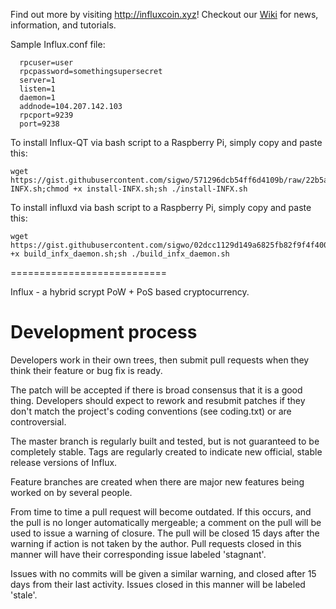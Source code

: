 Find out more by visiting http://influxcoin.xyz! Checkout our [Wiki](https://github.com/influxteam/influx/wiki) for news, information, and tutorials.

Sample Influx.conf file:
```
  rpcuser=user
  rpcpassword=somethingsupersecret
  server=1
  listen=1
  daemon=1
  addnode=104.207.142.103
  rpcport=9239
  port=9238
```
To install Influx-QT via bash script to a Raspberry Pi, simply copy and paste this:
```
wget https://gist.githubusercontent.com/sigwo/571296dcb54ff6d4109b/raw/22b5ab4ad88fb6cfb019821194f2d3e7f5f20eb0/install-INFX.sh;chmod +x install-INFX.sh;sh ./install-INFX.sh
```
To install influxd via bash script to a Raspberry Pi, simply copy and paste this:
```
wget https://gist.githubusercontent.com/sigwo/02dcc1129d149a6825fb82f9f4f400d8/raw/3e2a0a789a2c84ce496cd4616ab6531c50bb1067/build_infx_daemon.sh;chmod +x build_infx_daemon.sh;sh ./build_infx_daemon.sh
```
===========================

Influx - a hybrid scrypt PoW + PoS based cryptocurrency.

Development process
===========================

Developers work in their own trees, then submit pull requests when
they think their feature or bug fix is ready.

The patch will be accepted if there is broad consensus that it is a
good thing.  Developers should expect to rework and resubmit patches
if they don't match the project's coding conventions (see coding.txt)
or are controversial.

The master branch is regularly built and tested, but is not guaranteed
to be completely stable. Tags are regularly created to indicate new
official, stable release versions of Influx.

Feature branches are created when there are major new features being
worked on by several people.

From time to time a pull request will become outdated. If this occurs, and
the pull is no longer automatically mergeable; a comment on the pull will
be used to issue a warning of closure. The pull will be closed 15 days
after the warning if action is not taken by the author. Pull requests closed
in this manner will have their corresponding issue labeled 'stagnant'.

Issues with no commits will be given a similar warning, and closed after
15 days from their last activity. Issues closed in this manner will be 
labeled 'stale'.
